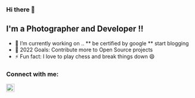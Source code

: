### Hi there 👋

## I'm a Photographer and Developer !!

- 🔭 I’m currently working on ..
    ** be certified by google
    ** start blogging
- 🥅 2022 Goals: Contribute more to Open Source projects
- ⚡ Fun fact: I love to  play chess and break things down 😄


### Connect with me:

[<img align="left" alt="codeSTACKr | LinkedIn" width="22px" src="https://cdn.jsdelivr.net/npm/simple-icons@v3/icons/linkedin.svg" />][linkedin]

[linkedin]: https://www.linkedin.com/in/bassem-kamal/